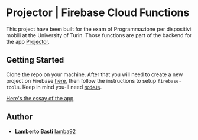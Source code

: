 # Projector | Firebase Cloud Functions

This project have been built for the exam of Programmazione per dispositivi mobili at the University of Turin.
Those functions are part of the backend for the app [Projector](https://github.com/lamba92/Projector).

## Getting Started

Clone the repo on your machine. After that you will need to create a new project on Firebase [here](https://firebase.google.com/), then follow the instructions to setup `firebase-tools`. Keep in mind you-ll need [`NodeJs`](https://nodejs.org/it/download/).

[Here's the essay of the app](https://raw.githubusercontent.com/lamba92/Projector/master/stuff/relazione.pdf).

## Author

* **Lamberto Basti** [lamba92](https://github.com/lamba92)